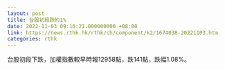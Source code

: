 ```yaml
---
layout: post
title: 台股初段跌約1%
date: 2022-11-03 09:16:21.000000000 +08:00
link: https://news.rthk.hk/rthk/ch/component/k2/1674038-20221103.htm
categories: rthk
---
```


台股初段下跌，加權指數較早時報12958點，跌141點，跌幅1.08%。
